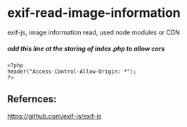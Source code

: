 # exif-read-image-information
exif-js, image information read, used node modules or CDN

##### add this line at the staring of index.php to allow cors
```
<?php
header("Access-Control-Allow-Origin: *");
?>
```
Refernces:
-----------
https://github.com/exif-js/exif-js

